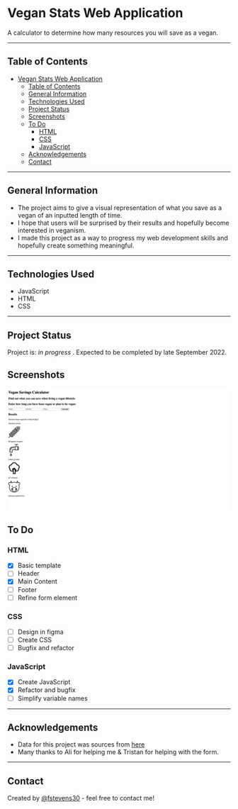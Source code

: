 # Vegan Stats Web Application
A calculator to determine how many resources you will save as a vegan.
<!-- Live demo [_here_](https://www.example.com).  If you have the project hosted somewhere, include the link here. -->

----------------------------------------------------

## Table of Contents
- [Vegan Stats Web Application](#vegan-stats-web-application)
  - [Table of Contents](#table-of-contents)
  - [General Information](#general-information)
  - [Technologies Used](#technologies-used)
  - [Project Status](#project-status)
  - [Screenshots](#screenshots)
  - [To Do](#to-do)
    - [HTML](#html)
    - [CSS](#css)
    - [JavaScript](#javascript)
  - [Acknowledgements](#acknowledgements)
  - [Contact](#contact)

------------------------------------------------

## General Information
- The project aims to give a visual representation of what you save as a vegan of an inputted length of time.
- I hope that users will be surprised by their results and hopefully become interested in veganism.
- I made this project as a way to progress my web development skills and hopefully create something meaningful.
<!-- You don't have to answer all the questions - just the ones relevant to your project. -->

---------------------------------------------------------------


## Technologies Used
- JavaScript
- HTML
- CSS

----------------------------------------------------


## Project Status
Project is: _in progress_ . Expected to be completed by late September 2022.

## Screenshots
![Basic HTML](https://github.com/fstevens30/vegan-stats-webapp/blob/main/src/assets/ss1-html.png)

## To Do

### HTML 
 - [x] Basic template
 - [ ] Header
 - [x] Main Content
 - [ ] Footer
 - [ ] Refine form element

### CSS
 - [ ] Design in figma
 - [ ] Create CSS
 - [ ] Bugfix and refactor
 
### JavaScript
 - [x] Create JavaScript
 - [x] Refactor and bugfix
 - [ ] Simplify variable names
 
 ----------------------------------------------------------

## Acknowledgements
- Data for this project was sources from [here]()
- Many thanks to Ali for helping me & Tristan for helping with the form.

-----------------------------------------------------------

## Contact
Created by [@fstevens30](https://github.com/fstevens30) - feel free to contact me!


<!-- Optional -->
<!-- ## License -->
<!-- This project is open source and available under the [... License](). -->

<!-- You don't have to include all sections - just the one's relevant to your project -->
